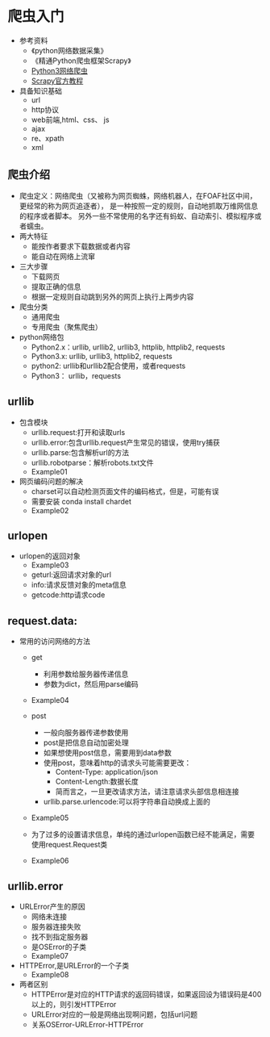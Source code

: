 # 爬虫入门
 - 参考资料
    - 《python网络数据采集》
    - 《精通Python爬虫框架Scrapy》
    - [Python3网络爬虫](https://blog.csdn.net/c406495762/article/details/72858983)
    - [Scrapy官方教程](https://scrapy-chs.readthedocs.io/zh_CN/0.24/intro/tutorial.html)
 - 具备知识基础
    - url 
    - http协议
    - web前端,html、css、 js
    - ajax
    - re、xpath
    - xml
## 爬虫介绍
 - 爬虫定义：网络爬虫（又被称为网页蜘蛛，网络机器人，在FOAF社区中间，更经常的称为网页追逐者）， 
   是一种按照一定的规则，自动地抓取万维网信息的程序或者脚本。 另外一些不常使用的名字还有蚂蚁、自动索引、模拟程序或者蠕虫。
 - 两大特征
    - 能按作者要求下载数据或者内容
    - 能自动在网络上流窜
 - 三大步骤
    - 下载网页
    - 提取正确的信息
    - 根据一定规则自动跳到另外的网页上执行上两步内容
 - 爬虫分类
    - 通用爬虫
    - 专用爬虫（聚焦爬虫）
 - python网络包
    - Python2.x：urllib, urllib2, urllib3, httplib, httplib2, requests
    - Python3.x: urllib, urllib3, httplib2, requests
    - python2: urllib和urllib2配合使用，或者requests
    - Python3： urllib，requests
## urllib
 - 包含模块
    - urllib.request:打开和读取urls
    - urllib.error:包含urllib.request产生常见的错误，使用try捕获
    - urllib.parse:包含解析url的方法
    - urllib.robotparse：解析robots.txt文件
    - Example01
 - 网页编码问题的解决
    - charset可以自动检测页面文件的编码格式，但是，可能有误
    - 需要安装 conda install chardet
    - Example02
    
## urlopen
 - urlopen的返回对象
    - Example03
    - geturl:返回请求对象的url
    - info:请求反馈对象的meta信息
    - getcode:http请求code
    
## request.data:
 - 常用的访问网络的方法
    - get
        - 利用参数给服务器传递信息
        - 参数为dict，然后用parse编码
    - Example04
    
    - post
        - 一般向服务器传递参数使用
        - post是把信息自动加密处理
        - 如果想使用post信息，需要用到data参数
        - 使用post，意味着http的请求头可能需要更改：
            - Content-Type: application/json
            - Content-Length:数据长度
            - 简而言之，一旦更改请求方法，请注意请求头部信息相连接
        - urllib.parse.urlencode:可以将字符串自动换成上面的
    - Example05
    - 为了过多的设置请求信息，单纯的通过urlopen函数已经不能满足，需要使用request.Request类
    - Example06    
    
## urllib.error
 - URLError产生的原因
    - 网络未连接
    - 服务器连接失败
    - 找不到指定服务器
    - 是OSError的子类
    - Example07
 - HTTPError,是URLError的一个子类
    - Example08
 - 两者区别
    - HTTPError是对应的HTTP请求的返回码错误，如果返回设为错误码是400以上的，则引发HTTPError
    - URLError对应的一般是网络出现啊问题，包括url问题
    - 关系OSError-URLError-HTTPError
    
 
     
    